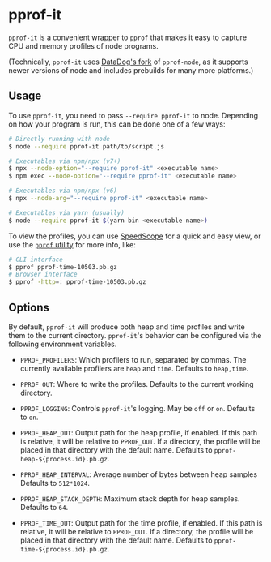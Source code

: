 # pprof-it

`pprof-it` is a convenient wrapper to `pprof` that makes it easy to capture
CPU and memory profiles of node programs.

(Technically, `pprof-it` uses [DataDog's fork](https://github.com/datadog/pprof-nodejs)
of `pprof-node`, as it supports newer versions of node and includes prebuilds
for many more platforms.)

## Usage

To use `pprof-it`, you need to pass `--require pprof-it` to node.
Depending on how your program is run, this can be done one of a few ways:

```sh
# Directly running with node
$ node --require pprof-it path/to/script.js

# Executables via npm/npx (v7+)
$ npx --node-option="--require pprof-it" <executable name>
$ npm exec --node-option="--require pprof-it" <executable name>

# Executables via npm/npx (v6)
$ npx --node-arg="--require pprof-it" <executable name>

# Executables via yarn (usually)
$ node --require pprof-it $(yarn bin <executable name>)
```

To view the profiles, you can use [SpeedScope](https://www.speedscope.app/)
for a quick and easy view, or use the [`pprof` utility](https://github.com/google/pprof)
for more info, like:

```sh
# CLI interface
$ pprof pprof-time-10503.pb.gz
# Browser interface
$ pprof -http=: pprof-time-10503.pb.gz
```

## Options

By default, `pprof-it` will produce both heap and time profiles and
write them to the current directory. `pprof-it`'s behavior can be
configured via the following environment variables.

-   `PPROF_PROFILERS`: Which profilers to run, separated by commas. The
    currently available profilers are `heap` and `time`. Defaults to `heap,time`.

-   `PPROF_OUT`: Where to write the profiles. Defaults to the
    current working directory.

-   `PPROF_LOGGING`: Controls `pprof-it`'s logging. May be `off` or `on`.
    Defaults to `on`.

-   `PPROF_HEAP_OUT`: Output path for the heap profile, if enabled. If
    this path is relative, it will be relative to `PPROF_OUT`. If a directory,
    the profile will be placed in that directory with the default name.
    Defaults to `pprof-heap-${process.id}.pb.gz`.

-   `PPROF_HEAP_INTERVAL`: Average number of bytes between heap samples
    Defaults to `512*1024`.

-   `PPROF_HEAP_STACK_DEPTH`: Maximum stack depth for heap samples.
    Defaults to `64`.

-   `PPROF_TIME_OUT`: Output path for the time profile, if enabled. If
    this path is relative, it will be relative to `PPROF_OUT`. If a directory,
    the profile will be placed in that directory with the default name.
    Defaults to `pprof-time-${process.id}.pb.gz`.
